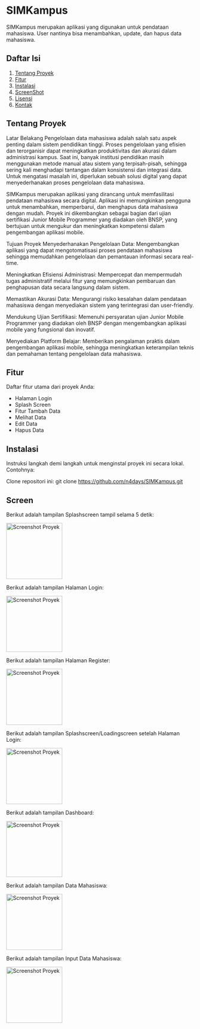 # SIMKampus

SIMKampus merupakan aplikasi yang digunakan untuk pendataan mahasiswa. User nantinya bisa menambahkan, update, dan hapus data mahasiswa.

## Daftar Isi

1. [Tentang Proyek](#tentang-proyek)
2. [Fitur](#fitur)
3. [Instalasi](#instalasi)
4. [ScreenShot](#screen)
5. [Lisensi](#lisensi)
6. [Kontak](#kontak)

## Tentang Proyek

Latar Belakang
Pengelolaan data mahasiswa adalah salah satu aspek penting dalam sistem pendidikan tinggi. Proses pengelolaan yang efisien dan terorganisir dapat meningkatkan produktivitas dan akurasi dalam administrasi kampus. Saat ini, banyak institusi pendidikan masih menggunakan metode manual atau sistem yang terpisah-pisah, sehingga sering kali menghadapi tantangan dalam konsistensi dan integrasi data. Untuk mengatasi masalah ini, diperlukan sebuah solusi digital yang dapat menyederhanakan proses pengelolaan data mahasiswa.

SIMKampus merupakan aplikasi yang dirancang untuk memfasilitasi pendataan mahasiswa secara digital. Aplikasi ini memungkinkan pengguna untuk menambahkan, memperbarui, dan menghapus data mahasiswa dengan mudah. Proyek ini dikembangkan sebagai bagian dari ujian sertifikasi Junior Mobile Programmer yang diadakan oleh BNSP, yang bertujuan untuk mengukur dan meningkatkan kompetensi dalam pengembangan aplikasi mobile.

Tujuan Proyek
Menyederhanakan Pengelolaan Data: Mengembangkan aplikasi yang dapat mengotomatisasi proses pendataan mahasiswa sehingga memudahkan pengelolaan dan pemantauan informasi secara real-time.

Meningkatkan Efisiensi Administrasi: Mempercepat dan mempermudah tugas administratif melalui fitur yang memungkinkan pembaruan dan penghapusan data secara langsung dalam sistem.

Memastikan Akurasi Data: Mengurangi risiko kesalahan dalam pendataan mahasiswa dengan menyediakan sistem yang terintegrasi dan user-friendly.

Mendukung Ujian Sertifikasi: Memenuhi persyaratan ujian Junior Mobile Programmer yang diadakan oleh BNSP dengan mengembangkan aplikasi mobile yang fungsional dan inovatif.

Menyediakan Platform Belajar: Memberikan pengalaman praktis dalam pengembangan aplikasi mobile, sehingga meningkatkan keterampilan teknis dan pemahaman tentang pengelolaan data mahasiswa.

## Fitur

Daftar fitur utama dari proyek Anda:

- Halaman Login
- Splash Screen
- Fitur Tambah Data
- Melihat Data
- Edit Data
- Hapus Data

## Instalasi

Instruksi langkah demi langkah untuk menginstal proyek ini secara lokal. Contohnya:

Clone repositori ini: git clone https://github.com/n4days/SIMKampus.git

## Screen

<p>Berikut adalah tampilan Splashscreen tampil selama 5 detik:</p>
<img src="https://github.com/n4days/SIMKampus/blob/master/data/1.jpg" alt="Screenshot Proyek" width="150">

<p>Berikut adalah tampilan Halaman Login:</p>
<img src="https://github.com/n4days/SIMKampus/blob/master/data/2.jpg" alt="Screenshot Proyek" width="150">

<p>Berikut adalah tampilan Halaman Register:</p>
<img src="https://github.com/n4days/SIMKampus/blob/master/data/3.jpg" alt="Screenshot Proyek" width="150">

<p>Berikut adalah tampilan Splashscreen/Loadingscreen setelah Halaman Login:</p>
<img src="https://github.com/n4days/SIMKampus/blob/master/data/4.jpg" alt="Screenshot Proyek" width="150">

<p>Berikut adalah tampilan Dashboard:</p>
<img src="https://github.com/n4days/SIMKampus/blob/master/data/5.jpg" alt="Screenshot Proyek" width="150">

<p>Berikut adalah tampilan Data Mahasiswa:</p>
<img src="https://github.com/n4days/SIMKampus/blob/master/data/6.jpg" alt="Screenshot Proyek" width="150">

<p>Berikut adalah tampilan Input Data Mahasiswa:</p>
<img src="https://github.com/n4days/SIMKampus/blob/master/data/7.jpg" alt="Screenshot Proyek" width="150">


